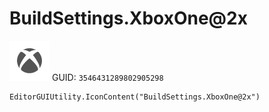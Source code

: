 # BuildSettings.XboxOne@2x
![](/img/BuildSettings.XboxOne@2x.png)
GUID: `3546431289802905298`
```
EditorGUIUtility.IconContent("BuildSettings.XboxOne@2x")
```
